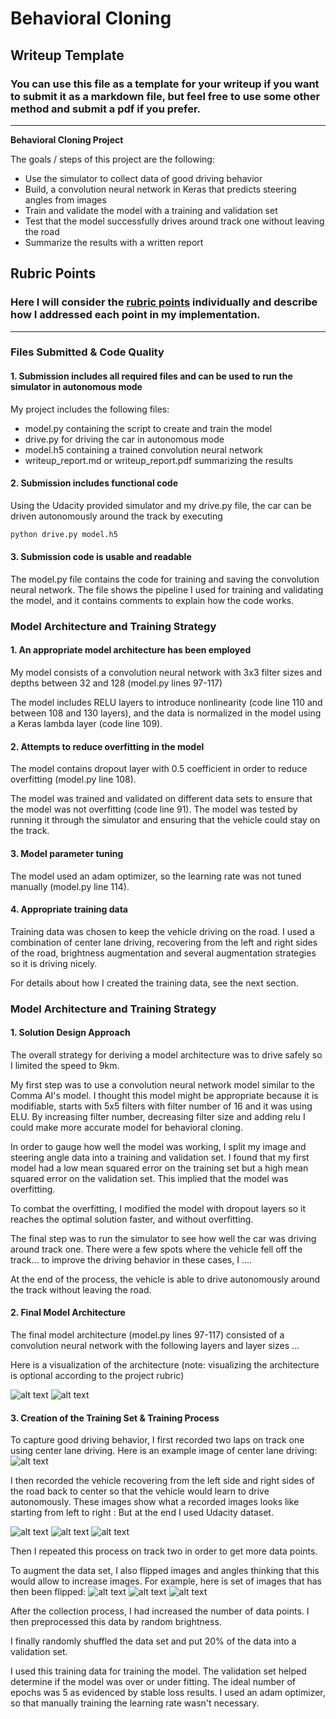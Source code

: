# **Behavioral Cloning** 

## Writeup Template

### You can use this file as a template for your writeup if you want to submit it as a markdown file, but feel free to use some other method and submit a pdf if you prefer.

---

**Behavioral Cloning Project**

The goals / steps of this project are the following:
* Use the simulator to collect data of good driving behavior
* Build, a convolution neural network in Keras that predicts steering angles from images
* Train and validate the model with a training and validation set
* Test that the model successfully drives around track one without leaving the road
* Summarize the results with a written report


[//]: # (Image References)

[model1]: ./my_results/model.png "Model Visualization"
[model2]: ./my_results/model_last.png "Model summary"
[image2]: ./my_results/center.jpg "Recovery Image"
[image3]: ./my_results/left.jpg "Recovery Image"
[image4]: ./my_results/right.jpg "Recovery Image"
[image5]: ./my_results/center_flip.jpg "Flipped Image"
[image6]: ./my_results/left_flip.jpg "Flipped Image"
[image7]: ./my_results/right_flip.jpg "Flipped Image"

## Rubric Points
### Here I will consider the [rubric points](https://review.udacity.com/#!/rubrics/432/view) individually and describe how I addressed each point in my implementation.  

---
### Files Submitted & Code Quality

#### 1. Submission includes all required files and can be used to run the simulator in autonomous mode

My project includes the following files:
* model.py containing the script to create and train the model
* drive.py for driving the car in autonomous mode
* model.h5 containing a trained convolution neural network 
* writeup_report.md or writeup_report.pdf summarizing the results

#### 2. Submission includes functional code
Using the Udacity provided simulator and my drive.py file, the car can be driven autonomously around the track by executing 
```sh
python drive.py model.h5
```

#### 3. Submission code is usable and readable

The model.py file contains the code for training and saving the convolution neural network. The file shows the pipeline I used for training and validating the model, and it contains comments to explain how the code works.

### Model Architecture and Training Strategy

#### 1. An appropriate model architecture has been employed

My model consists of a convolution neural network with 3x3 filter sizes and depths between 32 and 128 (model.py lines 97-117) 

The model includes RELU layers to introduce nonlinearity (code line 110 and between 108 and 130 layers), and the data is normalized in the model using a Keras lambda layer (code line 109). 

#### 2. Attempts to reduce overfitting in the model

The model contains dropout layer with 0.5 coefficient in order to reduce overfitting (model.py line 108). 

The model was trained and validated on different data sets to ensure that the model was not overfitting (code line 91). The model was tested by running it through the simulator and ensuring that the vehicle could stay on the track.

#### 3. Model parameter tuning

The model used an adam optimizer, so the learning rate was not tuned manually (model.py line 114).

#### 4. Appropriate training data

Training data was chosen to keep the vehicle driving on the road. I used a combination of center lane driving, recovering from the left and right sides of the road, brightness augmentation and several augmentation strategies so it is driving nicely.

For details about how I created the training data, see the next section. 

### Model Architecture and Training Strategy

#### 1. Solution Design Approach

The overall strategy for deriving a model architecture was to drive safely so I limited the speed to 9km.

My first step was to use a convolution neural network model similar to the Comma AI's model. I thought this model might be appropriate because it is modifiable, starts with 5x5 filters with filter number of 16 and it was using ELU. By increasing filter number, decreasing filter size and adding relu I could make more accurate model for behavioral cloning.

In order to gauge how well the model was working, I split my image and steering angle data into a training and validation set. I found that my first model had a low mean squared error on the training set but a high mean squared error on the validation set. This implied that the model was overfitting. 

To combat the overfitting, I modified the model with dropout layers so it reaches the optimal solution faster, and without overfitting.


The final step was to run the simulator to see how well the car was driving around track one. There were a few spots where the vehicle fell off the track... to improve the driving behavior in these cases, I ....

At the end of the process, the vehicle is able to drive autonomously around the track without leaving the road.

#### 2. Final Model Architecture

The final model architecture (model.py lines 97-117) consisted of a convolution neural network with the following layers and layer sizes ...

Here is a visualization of the architecture (note: visualizing the architecture is optional according to the project rubric)

![alt text][model1]
![alt text][model2]
#### 3. Creation of the Training Set & Training Process

To capture good driving behavior, I first recorded two laps on track one using center lane driving. Here is an example image of center lane driving:
![alt text][image2]


I then recorded the vehicle recovering from the left side and right sides of the road back to center so that the vehicle would learn to drive autonomously. These images show what a recorded images looks like starting from left to right :
But at the end I used Udacity dataset.

![alt text][image2]
![alt text][image3]
![alt text][image4]

Then I repeated this process on track two in order to get more data points.

To augment the data set, I also flipped images and angles thinking that this would allow to increase images. For example, here is set of images that has then been flipped:
![alt text][image5]
![alt text][image6]
![alt text][image7]

After the collection process, I had increased the number of data points. I then preprocessed this data by random brightness.


I finally randomly shuffled the data set and put 20% of the data into a validation set. 

I used this training data for training the model. The validation set helped determine if the model was over or under fitting. The ideal number of epochs was 5 as evidenced by stable loss results. I used an adam optimizer, so that manually training the learning rate wasn't necessary.
